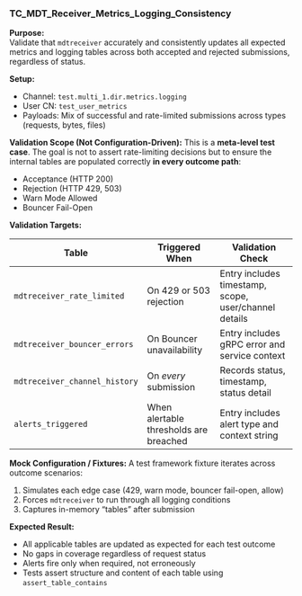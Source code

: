 ### TC_MDT_Receiver_Metrics_Logging_Consistency

**Purpose:**  
Validate that `mdtreceiver` accurately and consistently updates all expected metrics and logging tables across both accepted and rejected submissions, regardless of status.

**Setup:**
- Channel: `test.multi_1.dir.metrics.logging`
- User CN: `test_user_metrics`
- Payloads: Mix of successful and rate-limited submissions across types (requests, bytes, files)

**Validation Scope (Not Configuration-Driven):**
This is a **meta-level test case**. The goal is not to assert rate-limiting decisions but to ensure the internal tables are populated correctly **in every outcome path**:
- Acceptance (HTTP 200)
- Rejection (HTTP 429, 503)
- Warn Mode Allowed
- Bouncer Fail-Open

**Validation Targets:**

| Table                          | Triggered When                                | Validation Check                                      |
|-------------------------------|------------------------------------------------|-------------------------------------------------------|
| `mdtreceiver_rate_limited`    | On 429 or 503 rejection                        | Entry includes timestamp, scope, user/channel details |
| `mdtreceiver_bouncer_errors`  | On Bouncer unavailability                      | Entry includes gRPC error and service context         |
| `mdtreceiver_channel_history` | On *every* submission                          | Records status, timestamp, status detail              |
| `alerts_triggered`            | When alertable thresholds are breached         | Entry includes alert type and context string          |

**Mock Configuration / Fixtures:**
A test framework fixture iterates across outcome scenarios:
1. Simulates each edge case (429, warn mode, bouncer fail-open, allow)
2. Forces `mdtreceiver` to run through all logging conditions
3. Captures in-memory “tables” after submission

**Expected Result:**
- All applicable tables are updated as expected for each test outcome
- No gaps in coverage regardless of request status
- Alerts fire only when required, not erroneously
- Tests assert structure and content of each table using `assert_table_contains`
